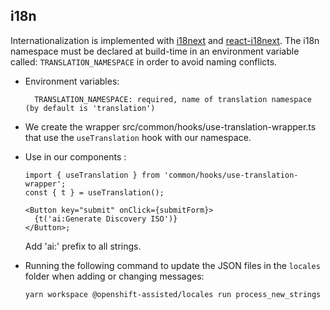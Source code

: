 ## i18n

Internationalization is implemented with [i18next](https://www.i18next.com/) and
[react-i18next](https://react.i18next.com/). The i18n namespace must be declared at build-time in an
environment variable called: `TRANSLATION_NAMESPACE` in order to avoid naming conflicts.

- Environment variables:

  ```
    TRANSLATION_NAMESPACE: required, name of translation namespace (by default is 'translation')
  ```

- We create the wrapper src/common/hooks/use-translation-wrapper.ts that use the `useTranslation`
  hook with our namespace.

- Use in our components :

  ```tsx
  import { useTranslation } from 'common/hooks/use-translation-wrapper';
  const { t } = useTranslation();

  <Button key="submit" onClick={submitForm}>
    {t('ai:Generate Discovery ISO')}
  </Button>;
  ```

  Add 'ai:' prefix to all strings.

- Running the following command to update the JSON files in the `locales` folder when adding or changing
  messages:

  ```
  yarn workspace @openshift-assisted/locales run process_new_strings
  ```
